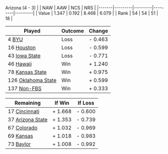 Arizona (4 - 3)
|       |   NAW   |   AAW   |   NCS   |   NRS   |
|-------|---------|---------|---------|---------|
| Value |   1.347 |   0.192 |   8.468 |   6.079 |
| Rank  |      54 |      54 |      51 |      18 |

| Played                    | Outcome    |  Change  |
|---------------------------|------------|----------|
|   4 [BYU                   ](BYU.md)| Loss       | -  0.463 |
|  16 [Houston               ](Houston.md)| Loss       | -  0.599 |
|  43 [Iowa State            ](IowaState.md)| Loss       | -  0.771 |
|  46 [Hawaii                ](Hawaii.md)| Win        | +  1.240 |
|  78 [Kansas State          ](KansasState.md)| Win        | +  0.975 |
| 126 [Oklahoma State        ](OklahomaState.md)| Win        | +  0.599 |
| 137 [Non-FBS               ](NonFBS.md)| Win        | +  0.333 |

| Remaining                 |  If Win  |  If Loss |
|---------------------------|----------|----------|
|  17 [Cincinnati            ](Cincinnati.md)| +  1.668 | -  0.600 |
|  37 [Arizona State         ](ArizonaState.md)| +  1.353 | -  0.739 |
|  67 [Colorado              ](Colorado.md)| +  1.032 | -  0.969 |
|  69 [Kansas                ](Kansas.md)| +  1.018 | -  0.983 |
|  73 [Baylor                ](Baylor.md)| +  1.008 | -  0.992 |

